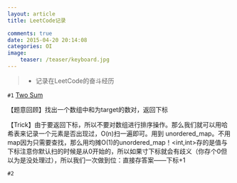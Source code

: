 ```yaml
---
layout: article
title: LeetCode记录

comments: true
date: 2015-04-20 20:14:08
categories: OI
image:
    teaser: /teaser/keyboard.jpg
---
```


>* 记录在LeetCode的奋斗经历

`#1` [Two Sum](http://paste.ubuntu.com/10855825/)

【题意回顾】找出一个数组中和为target的数对，返回下标

【Trick】由于要返回下标，所以不要对数组进行排序操作。那么我们就可以用哈希表来记录一个元素是否出现过，O(n)扫一遍即可。用到 unordered_map。不用map因为只需要查找，那么用均摊O(1)的unordered_map！<int,int>存的是值与下标注意你默认扫的时候是从0开始的，所以如果寸下标就会有歧义（你存个0但以为是没处理过），所以我们一次做到位：直接存答案——下标+1

`#2` 